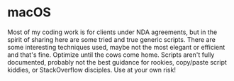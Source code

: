 # macOS
Most of my coding work is for clients under NDA agreements, but in the spirit of sharing here are some tried and true generic scripts. There are some interesting techniques used, maybe not the most elegant or efficient and that's fine. Optimize until the cows come home. Scripts aren't fully documented, probably not the best guidance for rookies, copy/paste script kiddies, or StackOverflow disciples. Use at your own risk!
